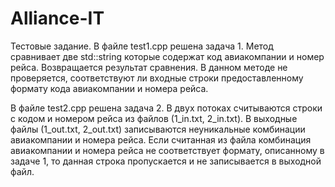 # Alliance-IT
Тестовые задание. 
В файле test1.cpp решена задача 1.
Метод сравнивает две std::string которые содержат код авиакомпании и номер рейса. Возвращается результат сравнения.
В данном методе не проверяется, соответствуют ли входные строки предоставленному формату кода авиакомпании и номера рейса.

В файле test2.cpp решена задача 2.
В двух потоках считываются строки с кодом и номером рейса из файлов (1_in.txt, 2_in.txt).
В выходные файлы (1_out.txt, 2_out.txt) записываются неуникальные комбинации авиакомпании и номера рейса.
Если считанная из файла комбинация авиакомпании и номера рейса не соответствует формату, описанному в задаче 1, то данная строка пропускается и не записывается в выходной файл.
